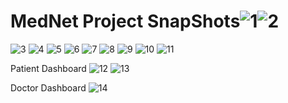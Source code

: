 # MedNet Project SnapShots![1](https://user-images.githubusercontent.com/87891050/132084013-9faba64a-e3fc-499a-90f5-57980b7d2398.png)![2](https://user-images.githubusercontent.com/87891050/132084027-ea37cefb-84fc-4de4-a88e-d33646a97785.png)
![3](https://user-images.githubusercontent.com/87891050/132084042-d7a09153-f460-497c-85da-92c2392298c5.png)
![4](https://user-images.githubusercontent.com/87891050/132084056-54e1700a-c134-4094-83ae-63245b4f07d0.png)
![5](https://user-images.githubusercontent.com/87891050/132084077-4bcf9771-0a4c-43a8-b724-003be3f1bc25.png)
![6](https://user-images.githubusercontent.com/87891050/132084100-d64926b6-9288-40f1-8341-2917bf4ee56d.png)
![7](https://user-images.githubusercontent.com/87891050/132084113-671cea7f-00c0-45a5-ba71-bf81e2134626.png)
![8](https://user-images.githubusercontent.com/87891050/132084127-a5f28373-0171-41ca-a656-9f4013ada621.png)
![9](https://user-images.githubusercontent.com/87891050/132084152-e1666f4c-88a9-48d6-888f-f08563d57cd9.png)
![10](https://user-images.githubusercontent.com/87891050/132084164-be36f90d-f3d6-4fcc-b57e-dd53dead5f7b.png)
![11](https://user-images.githubusercontent.com/87891050/132084187-be16c2c2-6bbc-4c0f-91cd-46f9751513a7.png)

Patient Dashboard
![12](https://user-images.githubusercontent.com/87891050/132084215-5d176073-ef49-4596-9187-8f622173d513.png)
![13](https://user-images.githubusercontent.com/87891050/132084237-733c7dda-b4b5-4ed7-b327-d6ec2138acbe.png)

Doctor Dashboard
![14](https://user-images.githubusercontent.com/87891050/132084269-a58b0173-fe34-4f75-9b7e-cc964c126c85.png)

